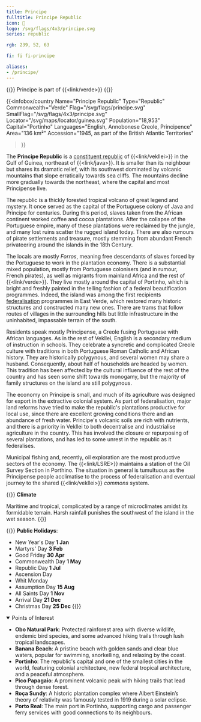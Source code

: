 ```yaml
---
title: Principe
fulltitle: Principe Republic
icon: 🌾
logo: /svg/flags/4x3/principe.svg
series: republic

rgb: 239, 52, 63

fi: fi fi-principe

aliases:
- /principe/
---
```

{{<note series>}}
Principe is part of {{<link/verde>}}
{{</note>}}

{{<infobox/country
	 Name="Principe Republic"
	 Type="Republic"
	 Commonwealth="Verde"
	 Flag="/svg/flags/principe.svg"
	 SmallFlag="/svg/flags/4x3/principe.svg"
	 Locator="/svg/maps/locator/guinea.svg"
	 Population="18,953"
	 Capital="Portinho"
	 Languages="English, Annobonese Creole, Principence"
	 Area="136 km²"
	 Accession="1945, as part of the British Atlantic Territories"
 >}}

The <span class="fi fi-principe"></span> **Principe Republic** is a [constituent republic](/republics/) of {{<link/vekllei>}} in the Gulf of Guinea, northeast of {{<link/java>}}. It is smaller than its neighbour but shares its dramatic relief, with its southwest dominated by volcanic mountains that slope erratically towards sea cliffs. The mountains decline more gradually towards the northeast, where the capital and most Principense live.

The republic is a thickly forested tropical volcano of great legend and mystery. It once served as the capital of the Portuguese colony of Java and Principe for centuries. During this period, slaves taken from the African continent worked coffee and cocoa plantations. After the collapse of the Portuguese empire, many of these plantations were reclaimed by the jungle, and many lost ruins scatter the rugged island today. There are also rumours of pirate settlements and treasure, mostly stemming from abundant French privateering around the islands in the 18th Century.

The locals are mostly *Forros*, meaning free descendants of slaves forced by the Portuguese to work in the plantation economy. There is a substantial mixed population, mostly from Portuguese colonisers (and in rumour, French pirates), as well as migrants from mainland Africa and the rest of {{<link/verde>}}. They live mostly around the capital of Portinho, which is bright and freshly painted in the telling fashion of a federal beautification programmes. Indeed, the island was among the first recipients [federalisation](/federalisation/) programmes in East Verde, which restored many historic structures and constructed many new ones. There are trams that follow routes of villages in the surrounding hills but little infrastructure in the uninhabited, impassable terrain of the south.

Residents speak mostly Principense, a Creole fusing Portuguese with African languages. As in the rest of Vekllei, English is a secondary medium of instruction in schools. They celebrate a syncretic and complicated Creole culture with traditions in both Portuguese Roman Catholic and African history. They are historically polygynous, and several women may share a husband. Consequently, about half of households are headed by women. This tradition has been affected by the cultural influence of the rest of the country and has seen some shift towards monogamy, but the majority of family structures on the island are still polygynous.

The economy on Principe is small, and much of its agriculture was designed for export in the extractive colonial system. As part of federalisation, major land reforms have tried to make the republic's plantations productive for local use, since there are excellent growing conditions there and an abundance of fresh water. Principe's volcanic soils are rich with nutrients, and there is a priority in Vekllei to both decentralise and industrialise agriculture in the country. This has involved the closure or repurposing of several plantations, and has led to some unrest in the republic as it federalises.

Municipal fishing and, recently, oil exploration are the most productive sectors of the economy. The {{<link/LSRE>}} maintains a station of the Oil Survey Section in Porthino. The situation in general is tumultuous as the Principense people acclimatise to the process of federalisation and eventual journey to the shared {{<link/vekllei>}} *commons* system.

{{<note table>}}
**Climate**

Maritime and tropical, complicated by a range of microclimates amidst its formidable terrain. Harsh rainfall punishes the southwest of the island in the wet season.
{{</note>}}

{{<note table>}}
**Public Holidays**:

* New Year's Day **1 Jan**
* Martyrs' Day **3 Feb**
* Good Friday **30 Apr**
* Commonwealth Day **1 May**
* Republic Day **1 Jul**
* Ascension Day
* Whit Monday
* Assumption Day **15 Aug**
* All Saints Day **1 Nov**
* Arrival Day **21 Dec**
* Christmas Day **25 Dec**
{{</note>}}

<details open>
<summary>Points of Interest</summary>

- **Obo Natural Park**: Protected rainforest area with diverse wildlife, endemic bird species, and some advanced hiking trails through lush tropical landscapes.
- **Banana Beach**: A pristine beach with golden sands and clear blue waters, popular for swimming, snorkelling, and relaxing by the coast.
- **Portinho**: The republic's capital and one of the smallest cities in the world, featuring colonial architecture, new federal tropical architecture, and a peaceful atmosphere.
- **Pico Papagaio**: A prominent volcanic peak with hiking trails that lead through dense forest.
- **Roça Sundy**: A historic plantation complex where Albert Einstein’s theory of relativity was famously tested in 1919 during a solar eclipse.
- **Porto Real**: The main port in Portinho, supporting cargo and passenger ferry services with good connections to its neighbours.
</details>

